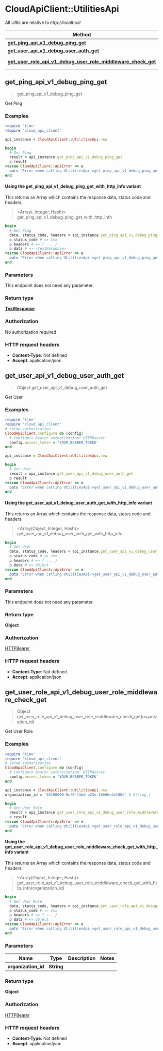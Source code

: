 # CloudApiClient::UtilitiesApi

All URIs are relative to *http://localhost*

| Method | HTTP request | Description |
| ------ | ------------ | ----------- |
| [**get_ping_api_v1_debug_ping_get**](UtilitiesApi.md#get_ping_api_v1_debug_ping_get) | **GET** /api/v1/debug/ping | Get Ping |
| [**get_user_api_v1_debug_user_auth_get**](UtilitiesApi.md#get_user_api_v1_debug_user_auth_get) | **GET** /api/v1/debug/user_auth | Get User |
| [**get_user_role_api_v1_debug_user_role_middleware_check_get**](UtilitiesApi.md#get_user_role_api_v1_debug_user_role_middleware_check_get) | **GET** /api/v1/debug/user_role_middleware_check | Get User Role |


## get_ping_api_v1_debug_ping_get

> <TextResponse> get_ping_api_v1_debug_ping_get

Get Ping

### Examples

```ruby
require 'time'
require 'cloud_api_client'

api_instance = CloudApiClient::UtilitiesApi.new

begin
  # Get Ping
  result = api_instance.get_ping_api_v1_debug_ping_get
  p result
rescue CloudApiClient::ApiError => e
  puts "Error when calling UtilitiesApi->get_ping_api_v1_debug_ping_get: #{e}"
end
```

#### Using the get_ping_api_v1_debug_ping_get_with_http_info variant

This returns an Array which contains the response data, status code and headers.

> <Array(<TextResponse>, Integer, Hash)> get_ping_api_v1_debug_ping_get_with_http_info

```ruby
begin
  # Get Ping
  data, status_code, headers = api_instance.get_ping_api_v1_debug_ping_get_with_http_info
  p status_code # => 2xx
  p headers # => { ... }
  p data # => <TextResponse>
rescue CloudApiClient::ApiError => e
  puts "Error when calling UtilitiesApi->get_ping_api_v1_debug_ping_get_with_http_info: #{e}"
end
```

### Parameters

This endpoint does not need any parameter.

### Return type

[**TextResponse**](TextResponse.md)

### Authorization

No authorization required

### HTTP request headers

- **Content-Type**: Not defined
- **Accept**: application/json


## get_user_api_v1_debug_user_auth_get

> Object get_user_api_v1_debug_user_auth_get

Get User

### Examples

```ruby
require 'time'
require 'cloud_api_client'
# setup authorization
CloudApiClient.configure do |config|
  # Configure Bearer authorization: HTTPBearer
  config.access_token = 'YOUR_BEARER_TOKEN'
end

api_instance = CloudApiClient::UtilitiesApi.new

begin
  # Get User
  result = api_instance.get_user_api_v1_debug_user_auth_get
  p result
rescue CloudApiClient::ApiError => e
  puts "Error when calling UtilitiesApi->get_user_api_v1_debug_user_auth_get: #{e}"
end
```

#### Using the get_user_api_v1_debug_user_auth_get_with_http_info variant

This returns an Array which contains the response data, status code and headers.

> <Array(Object, Integer, Hash)> get_user_api_v1_debug_user_auth_get_with_http_info

```ruby
begin
  # Get User
  data, status_code, headers = api_instance.get_user_api_v1_debug_user_auth_get_with_http_info
  p status_code # => 2xx
  p headers # => { ... }
  p data # => Object
rescue CloudApiClient::ApiError => e
  puts "Error when calling UtilitiesApi->get_user_api_v1_debug_user_auth_get_with_http_info: #{e}"
end
```

### Parameters

This endpoint does not need any parameter.

### Return type

**Object**

### Authorization

[HTTPBearer](../README.md#HTTPBearer)

### HTTP request headers

- **Content-Type**: Not defined
- **Accept**: application/json


## get_user_role_api_v1_debug_user_role_middleware_check_get

> Object get_user_role_api_v1_debug_user_role_middleware_check_get(organization_id)

Get User Role

### Examples

```ruby
require 'time'
require 'cloud_api_client'
# setup authorization
CloudApiClient.configure do |config|
  # Configure Bearer authorization: HTTPBearer
  config.access_token = 'YOUR_BEARER_TOKEN'
end

api_instance = CloudApiClient::UtilitiesApi.new
organization_id = '38400000-8cf0-11bd-b23e-10b96e4ef00d' # String | 

begin
  # Get User Role
  result = api_instance.get_user_role_api_v1_debug_user_role_middleware_check_get(organization_id)
  p result
rescue CloudApiClient::ApiError => e
  puts "Error when calling UtilitiesApi->get_user_role_api_v1_debug_user_role_middleware_check_get: #{e}"
end
```

#### Using the get_user_role_api_v1_debug_user_role_middleware_check_get_with_http_info variant

This returns an Array which contains the response data, status code and headers.

> <Array(Object, Integer, Hash)> get_user_role_api_v1_debug_user_role_middleware_check_get_with_http_info(organization_id)

```ruby
begin
  # Get User Role
  data, status_code, headers = api_instance.get_user_role_api_v1_debug_user_role_middleware_check_get_with_http_info(organization_id)
  p status_code # => 2xx
  p headers # => { ... }
  p data # => Object
rescue CloudApiClient::ApiError => e
  puts "Error when calling UtilitiesApi->get_user_role_api_v1_debug_user_role_middleware_check_get_with_http_info: #{e}"
end
```

### Parameters

| Name | Type | Description | Notes |
| ---- | ---- | ----------- | ----- |
| **organization_id** | **String** |  |  |

### Return type

**Object**

### Authorization

[HTTPBearer](../README.md#HTTPBearer)

### HTTP request headers

- **Content-Type**: Not defined
- **Accept**: application/json

